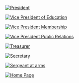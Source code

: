 [![President](https://user-images.githubusercontent.com/99045240/177621602-d96895fd-e046-4265-b0c2-bdf413e0d9b7.png)](https://www.toastmasters.org/resources/president-overview)

[![Vice President of Education](https://user-images.githubusercontent.com/99045240/177620916-49ed435d-bc46-4e3b-acc3-0bc1b911360f.png)](https://www.toastmasters.org/resources/vice-president-education-overview)

[![Vice President Membership](https://user-images.githubusercontent.com/99045240/177622015-541570ef-f5e6-4f80-86c6-41fb8b4e59f3.png)](https://www.toastmasters.org/resources/vice-president-membership-overview)
 
[![Vice President Public Relations](https://user-images.githubusercontent.com/99045240/177622741-c755cd1d-63f4-4741-b130-e58c9411cf17.png)](https://www.toastmasters.org/leadership-central/club-officer-tools/club-officer-roles/public-relations/vppr-responsibilities)

[![Treasurer](https://user-images.githubusercontent.com/99045240/177622921-c256cbe2-f566-42dc-9b83-b51ed5e298b0.png)](https://www.toastmasters.org/resources/treasurer-overview)

[![Secretary](https://user-images.githubusercontent.com/99045240/177623188-07854006-d7cd-48bf-8c49-6812a4bf6367.png)](https://www.toastmasters.org/resources/secretary-overview)

[![Sergeant at arms](https://user-images.githubusercontent.com/99045240/177623400-ec7e4e85-08c3-4fb5-855d-a3a8874d230b.png)](https://www.toastmasters.org/resources/sergeant-at-arms-overview)

[![Home Page](https://user-images.githubusercontent.com/99045240/177634495-48f7fbbf-1aa5-4b50-a696-e13491780ad2.png)](https://loannhoa.github.io/Freenome-Toastmasters/)
